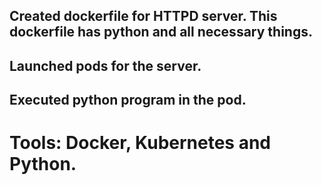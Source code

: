 ## Created dockerfile for HTTPD server. This dockerfile has python and all necessary things.
## Launched pods for the server.
## Executed python program in the pod.
# Tools: Docker, Kubernetes and Python.
